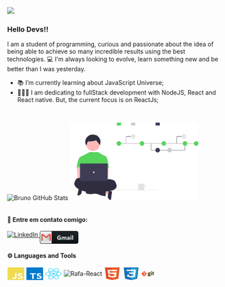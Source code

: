 <img src="https://cdn.lowgif.com/small/be83dd67333eefab-gifs-transparent-background-11-background-check-all.gif" width="80">

### Hello Devs!!

I am a student of programming, curious and passionate about the idea of ​​being able to achieve so many incredible results using the best technologies. 💻 I'm always looking to evolve, learn something new and be better than I was yesterday.

- 📚 I’m currently learning about JavaScript Universe;
- 👷🏽‍♂️ I am dedicating to fullStack development with NodeJS, React and React native. But, the current focus is on ReactJs;
  <br/>

<div>
  
  <br/>
  <div align="left" style="display: flex; justify-content-space-around">
    
   ![Bruno GitHub Stats](https://github-readme-stats.vercel.app/api?username=brunoinx&show_icons=true&theme=chartreuse-dark&hide=prs)
   <img src="./version_control.svg" alt="Logo Developer"  width="300px"/>
  </div>
  
  #### 📢 Entre em contato comigo: 
  <p align="left">
    <a href="https://www.linkedin.com/in/bruno-henrique10/">
      <img 
         src="https://raw.githubusercontent.com/MikeCodesDotNET/MikeCodesDotNET/a8abbf37441f3253f74ea255a47f289208d7568c/Resources/linkedIn.svg" 
         alt="LinkedIn"
         style="vertical-align:top;" 
         width="90px"
      />
    </a>
    <a href="https://mail.google.com/brunoh.henriqueh01@gmail.com">
      <img
         src="https://raw.githubusercontent.com/MikeCodesDotNET/ColoredBadges/master/svg/social/gmail.svg"
         alt="Gmail"
         style="vertical-align:top;"
         width="90px"
       />
    </a>
  </p>
</div>

#### ⚙️ Languages and Tools

<div style="display: inline_block">
  <img align="center" alt="Rafa-Js" height="30" width="40" src="https://raw.githubusercontent.com/devicons/devicon/master/icons/javascript/javascript-plain.svg">
  <img align="center" alt="Rafa-Ts" height="30" width="40" src="https://raw.githubusercontent.com/devicons/devicon/master/icons/typescript/typescript-plain.svg">
  <img align="center" alt="Rafa-React" height="30" width="40" src="https://raw.githubusercontent.com/devicons/devicon/master/icons/react/react-original.svg">
  <img align="center" alt="Rafa-React" height="30" src="https://static.expo.dev/static/brand/square-512x512.png">
  <img align="center" alt="Rafa-HTML" height="30" width="40" src="https://raw.githubusercontent.com/devicons/devicon/master/icons/html5/html5-original.svg">
  <img align="center" alt="Rafa-CSS" height="30" width="40" src="https://raw.githubusercontent.com/devicons/devicon/master/icons/css3/css3-original.svg">
  <img align="center" alt="Rafa-CSS" height="30" src="https://raw.githubusercontent.com/github/explore/80688e429a7d4ef2fca1e82350fe8e3517d3494d/topics/git/git.png">
</div>
